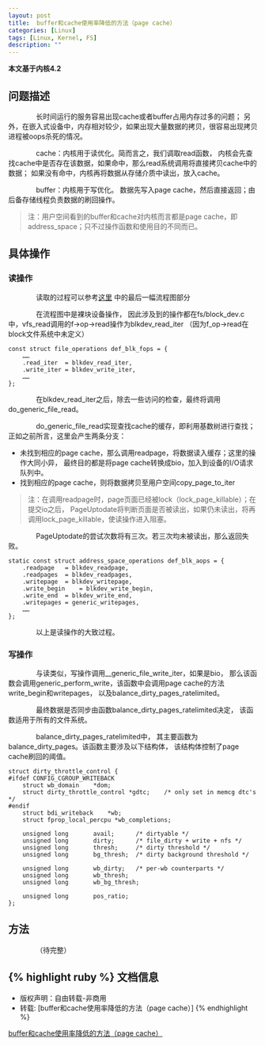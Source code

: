 ```yaml
---
layout: post
title:  buffer和cache使用率降低的方法（page cache）
categories: [Linux]
tags: [Linux, Kernel, FS]
description: ""
---
```


**本文基于内核4.2**

## 问题描述
&emsp;&emsp;&emsp;&emsp;长时间运行的服务容易出现cache或者buffer占用内存过多的问题；
另外，在嵌入式设备中，内存相对较少，如果出现大量数据的拷贝，很容易出现拷贝进程被oops杀死的情况。

&emsp;&emsp;&emsp;&emsp;cache：内核用于读优化。简而言之，我们调取read函数，
内核会先查找cache中是否存在该数据，如果命中，那么read系统调用将直接拷贝cache中的数据；
如果没有命中，内核再将数据从存储介质中读出，放入cache。

&emsp;&emsp;&emsp;&emsp;buffer：内核用于写优化。
数据先写入page cache，然后直接返回；由后备存储线程负责数据的刷回操作。

> 注：用户空间看到的buffer和cache对内核而言都是page cache，即address_space；只不过操作函数和使用目的不同而已。

## 具体操作
### 读操作 
&emsp;&emsp;&emsp;&emsp;读取的过程可以参考[这里](http://leanote.com/blog/post/56bfedbbab64416c54004a76) 
中的最后一幅流程图部分

&emsp;&emsp;&emsp;&emsp;在流程图中是裸块设备操作，
因此涉及到的操作都在fs/block\_dev.c中，vfs\_read调用的f->op->read操作为blkdev\_read\_iter
（因为f_op->read在block文件系统中未定义）

```
const struct file_operations def_blk_fops = {
    ……
	.read_iter	= blkdev_read_iter,
	.write_iter	= blkdev_write_iter,
    ……
}; 
```
&emsp;&emsp;&emsp;&emsp;在blkdev\_read\_iter之后，除去一些访问的检查，最终将调用do\_generic\_file_read。

&emsp;&emsp;&emsp;&emsp;do\_generic\_file_read实现查找cache的缓存，即利用基数树进行查找；
正如之前所言，这里会产生两条分支：

* 未找到相应的page cache，那么调用readpage，将数据读入缓存；这里的操作大同小异，
最终目的都是将page cache转换成bio，加入到设备的I/O请求队列中。
* 找到相应的page cache，则将数据拷贝至用户空间copy\_page\_to_iter

> 注：在调用readpage时，page页面已经被lock（lock\_page\_killable）；在提交io之后，
PageUptodate将判断页面是否被读出，如果仍未读出，将再调用lock\_page\_killable，使读操作进入阻塞。

&emsp;&emsp;&emsp;&emsp;PageUptodate的尝试次数将有三次。若三次均未被读出，那么返回失败。

```
static const struct address_space_operations def_blk_aops = {
	.readpage	= blkdev_readpage,
	.readpages	= blkdev_readpages,
	.writepage	= blkdev_writepage,
	.write_begin	= blkdev_write_begin,
	.write_end	= blkdev_write_end,
	.writepages	= generic_writepages,
    ……
};
```
&emsp;&emsp;&emsp;&emsp;以上是读操作的大致过程。

### 写操作
&emsp;&emsp;&emsp;&emsp;与读类似，写操作调用\_\_generic\_file\_write\_iter，如果是bio，
那么该函数会调用generic\_perform\_write，该函数中会调用page cache的方法write\_begin和writepages，
以及balance\_dirty\_pages_ratelimited。

&emsp;&emsp;&emsp;&emsp;最终数据是否同步由函数balance\_dirty\_pages\_ratelimited决定，
该函数适用于所有的文件系统。

&emsp;&emsp;&emsp;&emsp;balance\_dirty\_pages\_ratelimited中，
其主要函数为balance\_dirty\_pages。该函数主要涉及以下结构体，
该结构体控制了page cache刷回的阈值。

```
struct dirty_throttle_control {
#ifdef CONFIG_CGROUP_WRITEBACK
	struct wb_domain	*dom;
	struct dirty_throttle_control *gdtc;	/* only set in memcg dtc's */
#endif
	struct bdi_writeback	*wb;
	struct fprop_local_percpu *wb_completions;
 
	unsigned long		avail;		/* dirtyable */
	unsigned long		dirty;		/* file_dirty + write + nfs */
	unsigned long		thresh;		/* dirty threshold */
	unsigned long		bg_thresh;	/* dirty background threshold */
 
	unsigned long		wb_dirty;	/* per-wb counterparts */
	unsigned long		wb_thresh;
	unsigned long		wb_bg_thresh;
 
	unsigned long		pos_ratio;
};
```
## 方法
&emsp;&emsp;&emsp;&emsp;（待完整）
&emsp;&emsp;&emsp;&emsp;


{% highlight ruby %}
文档信息
--------------
* 版权声明：自由转载-非商用
* 转载: [buffer和cache使用率降低的方法（page cache）]
{% endhighlight %}

[buffer和cache使用率降低的方法（page cache）](http://rick_stone.leanote.com/post/buffer%E5%92%8Ccache%E4%BD%BF%E7%94%A8%E7%8E%87%E9%99%8D%E4%BD%8E%E7%9A%84%E6%96%B9%E6%B3%95)

[jekyll]:      http://jekyllrb.com
[jekyll-gh]:   https://github.com/jekyll/jekyll
[jekyll-help]: https://github.com/jekyll/jekyll-help
